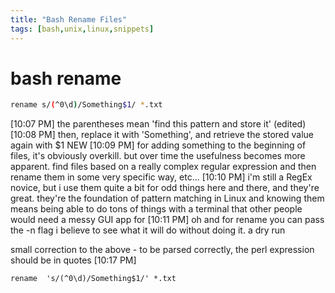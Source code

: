 ```yaml
---
title: "Bash Rename Files"
tags: [bash,unix,linux,snippets]
---
```


# bash rename
 
 ```bash
 rename s/(^0\d)/Something$1/ *.txt
 ```

[10:07 PM]
the parentheses mean 'find this pattern and store it' (edited)
[10:08 PM]
then, replace it with 'Something', and retrieve the stored value again with $1
NEW
[10:09 PM]
for adding something to the beginning of files, it's obviously overkill. but over time the usefulness becomes more apparent. find files based on a really complex regular expression and then rename them in some very specific way, etc...
[10:10 PM]
i'm still a RegEx novice, but i use them quite a bit for odd things here and there, and they're great. they're the foundation of pattern matching in Linux and knowing them means being able to do tons of things with a terminal that other people would need a messy GUI app for
[10:11 PM]
oh and for rename you can pass the -n flag i believe to see what it will do without doing it. a dry run

small correction to the above - to be parsed correctly, the perl expression should be in quotes
[10:17 PM]

```
rename  's/(^0\d)/Something$1/' *.txt 
```
